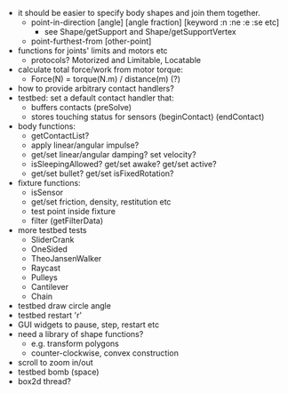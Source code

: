 

* it should be easier to specify body shapes and join them together.
  * point-in-direction [angle] [angle fraction] [keyword :n :ne :e :se etc]
    * see Shape/getSupport and Shape/getSupportVertex
  * point-furthest-from [other-point]
* functions for joints' limits and motors etc
  * protocols? Motorized and Limitable, Locatable
* calculate total force/work from motor torque:
  * Force(N) = torque(N.m) / distance(m)   (?)
* how to provide arbitrary contact handlers?
* testbed: set a default contact handler that:
  * buffers contacts (preSolve)
  * stores touching status for sensors (beginContact) (endContact)
* body functions:
  * getContactList?
  * apply linear/angular impulse?
  * get/set linear/angular damping? set velocity?
  * isSleepingAllowed? get/set awake? get/set active?
  * get/set bullet? get/set isFixedRotation?
* fixture functions:
  * isSensor
  * get/set friction, density, restitution etc
  * test point inside fixture
  * filter (getFilterData)
* more testbed tests
  * SliderCrank
  * OneSided
  * TheoJansenWalker
  * Raycast
  * Pulleys
  * Cantilever
  * Chain
* testbed draw circle angle
* testbed restart 'r'
* GUI widgets to pause, step, restart etc
* need a library of shape functions?
  * e.g. transform polygons
  * counter-clockwise, convex construction
* scroll to zoom in/out
* testbed bomb (space)
* box2d thread?
